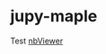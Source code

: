 # jupy-maple
Test [nbViewer](https://nbviewer.org/github/a2a-lovelace/jupy-maple/blob/main/%D0%9B%D0%B0%D0%B1%D0%BE%D1%80%D0%B0%D1%82%D0%BE%D1%80%D0%BD%D0%B0%D1%8F2.ipynb)
